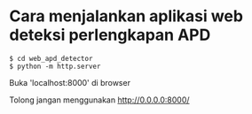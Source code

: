 # Cara menjalankan aplikasi web deteksi perlengkapan APD
```
$ cd web_apd_detector
$ python -m http.server
```
Buka 'localhost:8000' di browser

Tolong jangan menggunakan http://0.0.0.0:8000/
